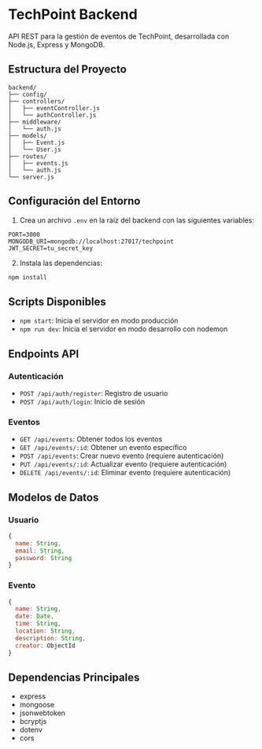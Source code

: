 # TechPoint Backend

API REST para la gestión de eventos de TechPoint, desarrollada con Node.js, Express y MongoDB.

## Estructura del Proyecto

```
backend/
├── config/
├── controllers/
│   ├── eventController.js
│   └── authController.js
├── middleware/
│   └── auth.js
├── models/
│   ├── Event.js
│   └── User.js
├── routes/
│   ├── events.js
│   └── auth.js
└── server.js
```

## Configuración del Entorno

1. Crea un archivo `.env` en la raíz del backend con las siguientes variables:

```env
PORT=3000
MONGODB_URI=mongodb://localhost:27017/techpoint
JWT_SECRET=tu_secret_key
```

2. Instala las dependencias:
```bash
npm install
```

## Scripts Disponibles

- `npm start`: Inicia el servidor en modo producción
- `npm run dev`: Inicia el servidor en modo desarrollo con nodemon

## Endpoints API

### Autenticación

- `POST /api/auth/register`: Registro de usuario
- `POST /api/auth/login`: Inicio de sesión

### Eventos

- `GET /api/events`: Obtener todos los eventos
- `GET /api/events/:id`: Obtener un evento específico
- `POST /api/events`: Crear nuevo evento (requiere autenticación)
- `PUT /api/events/:id`: Actualizar evento (requiere autenticación)
- `DELETE /api/events/:id`: Eliminar evento (requiere autenticación)

## Modelos de Datos

### Usuario
```javascript
{
  name: String,
  email: String,
  password: String
}
```

### Evento
```javascript
{
  name: String,
  date: Date,
  time: String,
  location: String,
  description: String,
  creator: ObjectId
}
```

## Dependencias Principales

- express
- mongoose
- jsonwebtoken
- bcryptjs
- dotenv
- cors
